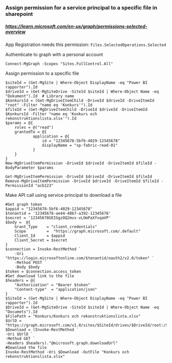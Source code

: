 ### Assign permission for a service principal to a specific file in sharepoint
##### https://learn.microsoft.com/en-us/graph/permissions-selected-overview
App Registration needs this permission: `Files.SelectedOperations.Selected`

Authenticate to graph with a personal account

```pwsh
Connect-MgGraph -Scopes "Sites.FullControl.All"
```

Assign permission to a specific file
```pwsh
$siteId = (Get-MgSite | Where-Object DisplayName -eq "Power BI rapporter").Id
$driveId = (Get-MgSiteDrive -SiteId $siteId | Where-Object Name -eq "Dokument").Id  # Library name
$KonkursId = (Get-MgDriveItemChild -DriveId $driveId -DriveItemId "root" -Filter "name eq 'Konkurs'").Id
$fileId = (Get-MgDriveItemChild -DriveId $driveId -DriveItemId $KonkursId -Filter "name eq 'Konkurs och rekonstruktionslista.xlsx'").Id
$params = @{
    roles = @("read")
    grantedTo = @{
            application = @{
                id = "12345678-5bf6-4029-12345678"
                displayName = "sp-fabric-read-01"
            }
    }
}
New-MgDriveItemPermission -DriveId $driveId -DriveItemId $fileId -BodyParameter $params

Get-MgDriveItemPermission -DriveId $driveId -DriveItemId $fileId 
Remove-MgDriveItemPermission -DriveId $driveId -DriveItemId $fileId -PermissionId "acb123"
```
Make API call using service principal to download a file
```pwsh
#Get graph token
$appid = "12345678-5bf6-4029-12345678"
$tenantid = '12345678-ae44-48b7-a392-12345678'
$secret = '12345678GEIGgzOQ2mvs-vLOmPaXfvqaVP'
$body =  @{
    Grant_Type    = "client_credentials"
    Scope         =  "https://graph.microsoft.com/.default"
    Client_Id     = $appid
    Client_Secret = $secret
}
$connection = Invoke-RestMethod `
    -Uri "https://login.microsoftonline.com/$tenantid/oauth2/v2.0/token" `
    -Method POST `
    -Body $body
$token = $connection.access_token
#Get download link to the file
$headers = @{
    "Authorization" = "Bearer $token"
    "Content-type"  = "application/json"
}
$SiteId = (Get-MgSite | Where-Object DisplayName -eq "Power BI rapporter").Id
$DriveId = (Get-MgSiteDrive -SiteId $siteId | Where-Object Name -eq "Documets").Id
$FilePath = "Konkurs/Konkurs och rekonstruktionslista.xlsx"
$UrlD = "https://graph.microsoft.com/v1.0/sites/$SiteId/drives/$DriveId/root:/$($FilePath):/"
$Download = (Invoke-RestMethod `
-Uri $UrlD `
-Method GET `
-Headers $headers)."@microsoft.graph.downloadUrl"
#Download the file
Invoke-RestMethod -Uri $Download -OutFile "Konkurs och rekonstruktionslista.xlsx"
```
